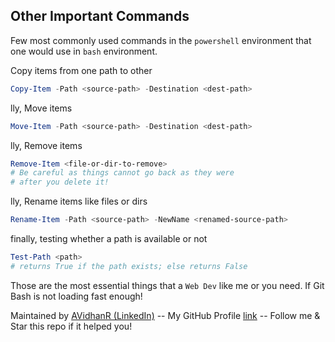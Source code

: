 ## Other Important Commands

Few most commonly used commands in the `powershell` environment that one would use in `bash` environment.

Copy items from one path to other

```powershell
Copy-Item -Path <source-path> -Destination <dest-path>
```

lly, Move items

```powershell
Move-Item -Path <source-path> -Destination <dest-path>
```

lly, Remove items

```powershell
Remove-Item <file-or-dir-to-remove>
# Be careful as things cannot go back as they were
# after you delete it!
```

lly, Rename items like files or dirs

```powershell
Rename-Item -Path <source-path> -NewName <renamed-source-path>
```

finally, testing whether a path is available or not

```powershell
Test-Path <path>
# returns True if the path exists; else returns False
```

Those are the most essential things that a `Web Dev` like me or you need. If Git Bash is not loading fast enough!

Maintained by [AVidhanR (LinkedIn)](https://linkedin.com/in/AVidhanR) -- My GitHub Profile [link](https://github.com/AVidhanR) -- Follow me & Star this repo if it helped you!
